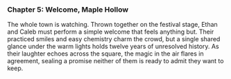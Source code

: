 ### Chapter 5: Welcome, Maple Hollow

The whole town is watching. Thrown together on the festival stage, Ethan and Caleb must perform a simple welcome that feels anything but. Their practiced smiles and easy chemistry charm the crowd, but a single shared glance under the warm lights holds twelve years of unresolved history. As their laughter echoes across the square, the magic in the air flares in agreement, sealing a promise neither of them is ready to admit they want to keep.
